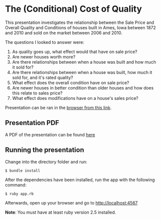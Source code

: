 # The (Conditional) Cost of Quality

This presentation investigates the relationship between the Sale Price and Overall Quality and Conditions of houses built in Ames, Iowa between 1872 and 2010 and sold on the market between 2006 and 2010.

The questions I looked to answer were:

1. As quality goes up, what effect would that have on sale price?
2. Are newer houses worth more?
3. Are there relationships between when a house was built and how much it sold for?
4. Are there relationships between when a house was built, how much it sold for, and it's rated quality?
5. What effect does the overall condition have on sale price?
6. Are newer houses in better condition than older houses and how does this relate to sales price?
6. What effect does modifications have on a house's sales price?

Presentation can be ran in the [browser from this link](https://evening-plateau-73322.herokuapp.com/).

## Presentation PDF
A PDF of the presentation can be found [here](./presentation/iowa-housing-data-viz.pdf)

## Running the presentation

Change into the directory folder and run:

	$ bundle install

After the dependencies have been installed, run the app with the following command:

	$ ruby app.rb

Afterwards, open up your browser and go to [http://localhost:4567](http://localhost:4567)

**Note**: You must have at least ruby version 2.5 installed.